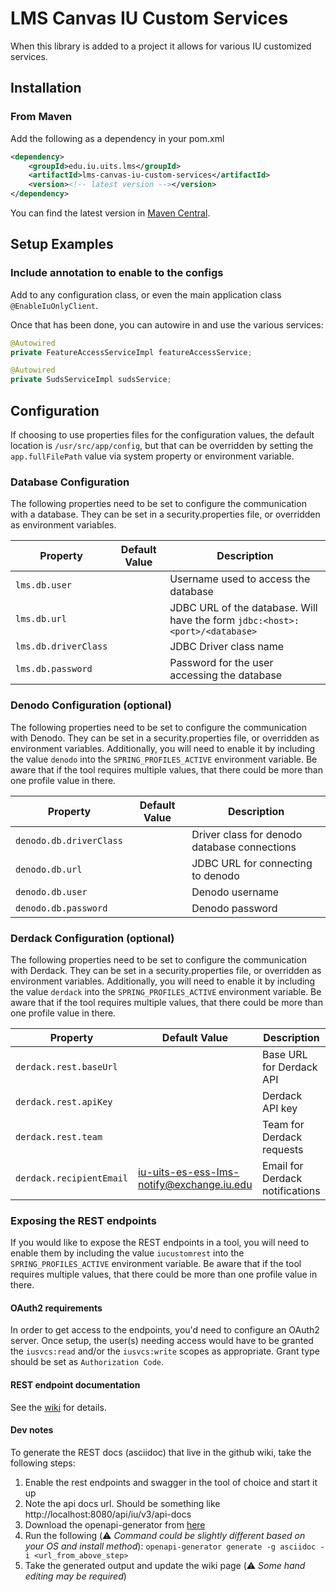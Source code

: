 # LMS Canvas IU Custom Services

When this library is added to a project it allows for various IU customized services.

## Installation
### From Maven
Add the following as a dependency in your pom.xml
```xml
<dependency>
    <groupId>edu.iu.uits.lms</groupId>
    <artifactId>lms-canvas-iu-custom-services</artifactId>
    <version><!-- latest version --></version>
</dependency>
```

You can find the latest version in [Maven Central](https://search.maven.org/search?q=g:edu.iu.uits.lms%20AND%20a:lms-canvas-iu-custom-services).

## Setup Examples
### Include annotation to enable to the configs
Add to any configuration class, or even the main application class `@EnableIuOnlyClient`.

Once that has been done, you can autowire in and use the various services:

```java
@Autowired
private FeatureAccessServiceImpl featureAccessService;

@Autowired
private SudsServiceImpl sudsService;
```

## Configuration
If choosing to use properties files for the configuration values, the default location is `/usr/src/app/config`, but 
that can be overridden by setting the `app.fullFilePath` value via system property or environment variable.

### Database Configuration
The following properties need to be set to configure the communication with a database.
They can be set in a security.properties file, or overridden as environment variables.

| Property              | Default Value | Description                                                                   |
|-----------------------|---------------|-------------------------------------------------------------------------------|
| `lms.db.user`         |               | Username used to access the database                                          |
| `lms.db.url`          |               | JDBC URL of the database.  Will have the form `jdbc:<host>:<port>/<database>` | 
| `lms.db.driverClass`  |               | JDBC Driver class name                                                        |
| `lms.db.password`     |               | Password for the user accessing the database                                  |

### Denodo Configuration (optional)
The following properties need to be set to configure the communication with Denodo.
They can be set in a security.properties file, or overridden as environment variables.
Additionally, you will need to enable it by including the value `denodo` into the `SPRING_PROFILES_ACTIVE` environment 
variable. Be aware that if the tool requires multiple values, that there could be more than one profile value in there.

| Property                 | Default Value | Description                                       |
|--------------------------|---------------|---------------------------------------------------|
| `denodo.db.driverClass`  |               | Driver class for denodo database connections      |
| `denodo.db.url`          |               | JDBC URL for connecting to denodo                 |
| `denodo.db.user`         |               | Denodo username                                   |
| `denodo.db.password`     |               | Denodo password                                   |

### Derdack Configuration (optional)
The following properties need to be set to configure the communication with Derdack.
They can be set in a security.properties file, or overridden as environment variables.
Additionally, you will need to enable it by including the value `derdack` into the `SPRING_PROFILES_ACTIVE` environment
variable. Be aware that if the tool requires multiple values, that there could be more than one profile value in there.

| Property                 | Default Value                             | Description                          |
|--------------------------|-------------------------------------------|--------------------------------------|
| `derdack.rest.baseUrl`   |                                           | Base URL for Derdack API             |
| `derdack.rest.apiKey`    |                                           | Derdack API key                      |
| `derdack.rest.team`      |                                           | Team for Derdack requests            |
| `derdack.recipientEmail` | iu-uits-es-ess-lms-notify@exchange.iu.edu | Email for Derdack notifications      |

### Exposing the REST endpoints
If you would like to expose the REST endpoints in a tool, you will need to enable them by including the value 
`iucustomrest` into the `SPRING_PROFILES_ACTIVE` environment variable. Be aware that if the tool requires multiple values, 
that there could be more than one profile value in there.

#### OAuth2 requirements
In order to get access to the endpoints, you'd need to configure an OAuth2 server.  Once setup, the user(s) needing access
would have to be granted the `iusvcs:read` and/or the `iusvcs:write` scopes as appropriate.  Grant type should be set as `Authorization Code`.

#### REST endpoint documentation
See the [wiki](wiki/API-Endpoint-Documentation) for details.

#### Dev notes
To generate the REST docs (asciidoc) that live in the github wiki, take the following steps:
1. Enable the rest endpoints and swagger in the tool of choice and start it up
2. Note the api docs url.  Should be something like http://localhost:8080/api/iu/v3/api-docs
3. Download the openapi-generator from [here](https://openapi-generator.tech/docs/installation)
4. Run the following (:warning: *Command could be slightly different based on your OS and install method*):
   `openapi-generator generate -g asciidoc -i <url_from_above_step>`
5. Take the generated output and update the wiki page (:warning: *Some hand editing may be required*)
